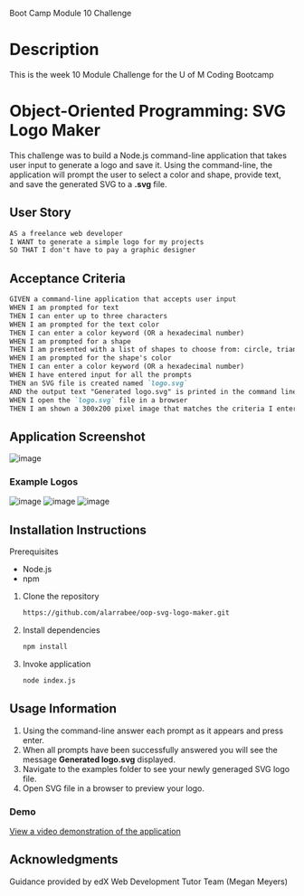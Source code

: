 Boot Camp Module 10 Challenge

# Description
This is the week 10 Module Challenge for the U of M Coding Bootcamp

# Object-Oriented Programming: SVG Logo Maker
This challenge was to build a Node.js command-line application that takes user input to generate a logo and save it. Using the command-line, the application will prompt the user to select a color and shape, provide text, and save the generated SVG to a **.svg** file.

## User Story
```md
AS a freelance web developer
I WANT to generate a simple logo for my projects
SO THAT I don't have to pay a graphic designer
```

## Acceptance Criteria
```md
GIVEN a command-line application that accepts user input
WHEN I am prompted for text
THEN I can enter up to three characters
WHEN I am prompted for the text color
THEN I can enter a color keyword (OR a hexadecimal number)
WHEN I am prompted for a shape
THEN I am presented with a list of shapes to choose from: circle, triangle, and square
WHEN I am prompted for the shape's color
THEN I can enter a color keyword (OR a hexadecimal number)
WHEN I have entered input for all the prompts
THEN an SVG file is created named `logo.svg`
AND the output text "Generated logo.svg" is printed in the command line
WHEN I open the `logo.svg` file in a browser
THEN I am shown a 300x200 pixel image that matches the criteria I entered
```

## Application Screenshot
![image](https://github.com/alarrabee/oop-svg-logo-maker/assets/149320486/4c1bf7c8-b115-463a-bc19-629017b38832)
### Example Logos
![image](https://github.com/alarrabee/oop-svg-logo-maker/assets/149320486/b343841a-4a7a-4144-860c-10c264f072b9)   ![image](https://github.com/alarrabee/oop-svg-logo-maker/assets/149320486/216bb307-6012-4825-8e4b-2d6fa3a94dd5)
 ![image](https://github.com/alarrabee/oop-svg-logo-maker/assets/149320486/751047e5-c7a2-4ac7-a235-dfdb564e5562)



## Installation Instructions
Prerequisites
- Node.js
- npm

1. Clone the repository
    ```bash
   https://github.com/alarrabee/oop-svg-logo-maker.git
   ```
2. Install dependencies
   ```bash
   npm install
   ```
3. Invoke application
   ```bash
   node index.js
   ```
## Usage Information
1. Using the command-line answer each prompt as it appears and press enter.
2. When all prompts have been successfully answered you will see the message **Generated logo.svg** displayed.
3. Navigate to the examples folder to see your newly generaged SVG logo file.
4. Open SVG file in a browser to preview your logo.

### Demo
[View a video demonstration of the application](https://drive.google.com/file/d/1iM4E0FuWiF7vOi_uXr07z_u5pLHtYE22/view)

## Acknowledgments
Guidance provided by edX Web Development Tutor Team (Megan Meyers)

